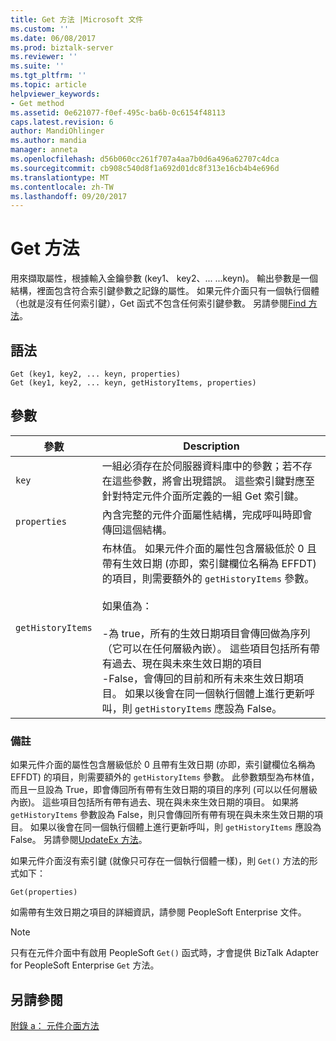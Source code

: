 ```yaml
---
title: Get 方法 |Microsoft 文件
ms.custom: ''
ms.date: 06/08/2017
ms.prod: biztalk-server
ms.reviewer: ''
ms.suite: ''
ms.tgt_pltfrm: ''
ms.topic: article
helpviewer_keywords:
- Get method
ms.assetid: 0e621077-f0ef-495c-ba6b-0c6154f48113
caps.latest.revision: 6
author: MandiOhlinger
ms.author: mandia
manager: anneta
ms.openlocfilehash: d56b060cc261f707a4aa7b0d6a496a62707c4dca
ms.sourcegitcommit: cb908c540d8f1a692d01dc8f313e16cb4b4e696d
ms.translationtype: MT
ms.contentlocale: zh-TW
ms.lasthandoff: 09/20/2017
---
```

# <a name="get-method"></a>Get 方法
用來擷取屬性，根據輸入金鑰參數 (key1、 key2、... ...keyn)。 輸出參數是一個結構，裡面包含符合索引鍵參數之記錄的屬性。 如果元件介面只有一個執行個體 （也就是沒有任何索引鍵），Get 函式不包含任何索引鍵參數。 另請參閱[Find 方法](../core/find-method.md)。  
  
## <a name="syntax"></a>語法  
  
```  
Get (key1, key2, ... keyn, properties)  
Get (key1, key2, ... keyn, getHistoryItems, properties)  
```  
  
## <a name="parameters"></a>參數  
  
|參數|Description|  
|---------------|-----------------|  
|`key`|一組必須存在於伺服器資料庫中的參數；若不存在這些參數，將會出現錯誤。 這些索引鍵對應至針對特定元件介面所定義的一組 Get 索引鍵。|  
|`properties`|內含完整的元件介面屬性結構，完成呼叫時即會傳回這個結構。|  
|`getHistoryItems`|布林值。 如果元件介面的屬性包含層級低於 0 且帶有生效日期 (亦即，索引鍵欄位名稱為 EFFDT) 的項目，則需要額外的 `getHistoryItems` 參數。<br /><br /> 如果值為：<br /><br /> -為 true，所有的生效日期項目會傳回做為序列 （它可以在任何層級內嵌）。 這些項目包括所有帶有過去、現在與未來生效日期的項目<br />-False，會傳回的目前和所有未來生效日期項目。 如果以後會在同一個執行個體上進行更新呼叫，則 `getHistoryItems` 應設為 False。|  
  
### <a name="remarks"></a>備註  
 如果元件介面的屬性包含層級低於 0 且帶有生效日期 (亦即，索引鍵欄位名稱為 EFFDT) 的項目，則需要額外的 `getHistoryItems` 參數。 此參數類型為布林值， 而且一旦設為 True，即會傳回所有帶有生效日期的項目的序列 (可以以任何層級內嵌)。 這些項目包括所有帶有過去、現在與未來生效日期的項目。 如果將 `getHistoryItems` 參數設為 False，則只會傳回所有帶有現在與未來生效日期的項目。 如果以後會在同一個執行個體上進行更新呼叫，則 `getHistoryItems` 應設為 False。 另請參閱[UpdateEx 方法](../core/updateex-method.md)。  
  
 如果元件介面沒有索引鍵 (就像只可存在一個執行個體一樣)，則 `Get()` 方法的形式如下：  
  
```  
Get(properties)  
```  
  
 如需帶有生效日期之項目的詳細資訊，請參閱 PeopleSoft Enterprise 文件。  
  
> [!NOTE]
>  只有在元件介面中有啟用 PeopleSoft `Get()` 函式時，才會提供 BizTalk Adapter for PeopleSoft Enterprise `Get` 方法。  
  
## <a name="see-also"></a>另請參閱  
 [附錄 a： 元件介面方法](../core/appendix-a-component-interface-methods.md)